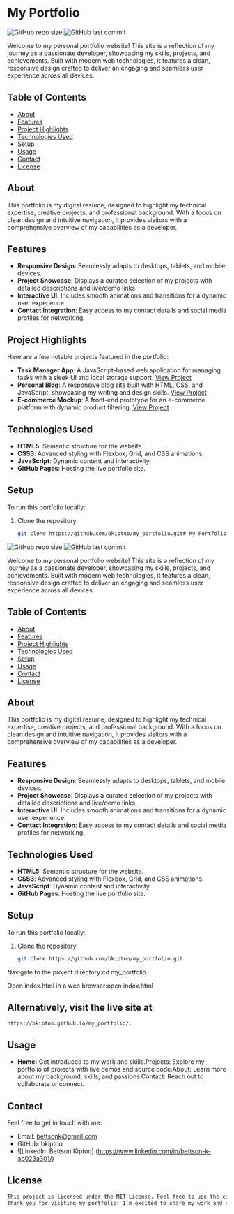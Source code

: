 # My Portfolio

![GitHub repo size](https://img.shields.io/github/repo-size/bkiptoo/my_portfolio)
![GitHub last commit](https://img.shields.io/github/last-commit/bkiptoo/my_portfolio)

Welcome to my personal portfolio website! This site is a reflection of my journey as a passionate developer, showcasing my skills, projects, and achievements. Built with modern web technologies, it features a clean, responsive design crafted to deliver an engaging and seamless user experience across all devices.

## Table of Contents
- [About](#about)
- [Features](#features)
- [Project Highlights](#project-highlights)
- [Technologies Used](#technologies-used)
- [Setup](#setup)
- [Usage](#usage)
- [Contact](#contact)
- [License](#license)

## About
This portfolio is my digital resume, designed to highlight my technical expertise, creative projects, and professional background. With a focus on clean design and intuitive navigation, it provides visitors with a comprehensive overview of my capabilities as a developer.

## Features
- **Responsive Design**: Seamlessly adapts to desktops, tablets, and mobile devices.
- **Project Showcase**: Displays a curated selection of my projects with detailed descriptions and live/demo links.
- **Interactive UI**: Includes smooth animations and transitions for a dynamic user experience.
- **Contact Integration**: Easy access to my contact details and social media profiles for networking.

## Project Highlights
Here are a few notable projects featured in the portfolio:
- **Task Manager App**: A JavaScript-based web application for managing tasks with a sleek UI and local storage support. [View Project](https://github.com/bkiptoo/task-manager)
- **Personal Blog**: A responsive blog site built with HTML, CSS, and JavaScript, showcasing my writing and design skills. [View Project](https://github.com/bkiptoo/personal-blog)
- **E-commerce Mockup**: A front-end prototype for an e-commerce platform with dynamic product filtering. [View Project](https://github.com/bkiptoo/ecommerce-mockup)

## Technologies Used
- **HTML5**: Semantic structure for the website.
- **CSS3**: Advanced styling with Flexbox, Grid, and CSS animations.
- **JavaScript**: Dynamic content and interactivity.
- **GitHub Pages**: Hosting the live portfolio site.

## Setup
To run this portfolio locally:
1. Clone the repository:
   ```bash
   git clone https://github.com/bkiptoo/my_portfolio.git# My Portfolio

![GitHub repo size](https://img.shields.io/github/repo-size/bkiptoo/my_portfolio)
![GitHub last commit](https://img.shields.io/github/last-commit/bkiptoo/my_portfolio)

Welcome to my personal portfolio website! This site is a reflection of my journey as a passionate developer, showcasing my skills, projects, and achievements. Built with modern web technologies, it features a clean, responsive design crafted to deliver an engaging and seamless user experience across all devices.

## Table of Contents
- [About](#about)
- [Features](#features)
- [Project Highlights](#project-highlights)
- [Technologies Used](#technologies-used)
- [Setup](#setup)
- [Usage](#usage)
- [Contact](#contact)
- [License](#license)

## About
This portfolio is my digital resume, designed to highlight my technical expertise, creative projects, and professional background. With a focus on clean design and intuitive navigation, it provides visitors with a comprehensive overview of my capabilities as a developer.

## Features
- **Responsive Design**: Seamlessly adapts to desktops, tablets, and mobile devices.
- **Project Showcase**: Displays a curated selection of my projects with detailed descriptions and live/demo links.
- **Interactive UI**: Includes smooth animations and transitions for a dynamic user experience.
- **Contact Integration**: Easy access to my contact details and social media profiles for networking.

## Technologies Used
- **HTML5**: Semantic structure for the website.
- **CSS3**: Advanced styling with Flexbox, Grid, and CSS animations.
- **JavaScript**: Dynamic content and interactivity.
- **GitHub Pages**: Hosting the live portfolio site.

## Setup
To run this portfolio locally:
1. Clone the repository:
   ```bash
   git clone https://github.com/bkiptoo/my_portfolio.git


Navigate to the project directory:cd my_portfolio


Open index.html in a web browser:open index.html



## Alternatively, visit the live site at 
``https://bkiptoo.github.io/my_portfolio/.``

## Usage
- **Home:** Get introduced to my work and skills.Projects: Explore my portfolio of projects with live demos and source code.About: Learn more about my background, skills, and passions.Contact: Reach out to collaborate or connect.
## Contact
Feel free to get in touch with me:

- Email: bettsonk@gmail.com
- GitHub: bkiptoo
- ![LinkedIn: Bettson Kiptoo] (https://www.linkedin.com/in/bettson-k-ab023a301/)


## License
```bash
This project is licensed under the MIT License. Feel free to use the code as inspiration for your own portfolio!
Thank you for visiting my portfolio! I’m excited to share my work and connect with others in the tech community.
